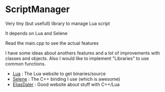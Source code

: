 # ScriptManager

Very tiny (but usefull) library to manage Lua script

It depends on Lua and Selene

Read the main.cpp to see the actual features

I have some ideas about anothers features and a lot of improvements with classes and objects. Also I would like to implement "Libraries" to use common functions.

- [Lua](http://luabinaries.sourceforge.net/) : The Lua website to get binaries/source
- [Selene](https://github.com/jeremyong/Selene) : The C++ binding I use (which is awesome)
- [EliasDaler](https://eliasdaler.wordpress.com/2014/07/18/using-lua-with-cpp-luabridge/) : Good website about stuff with C++/Lua
